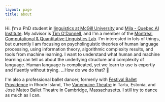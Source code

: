 ```yaml
---
layout: page
title: about
---
```


Hi. [I](/assets/j.png)’m a PhD student in [linguistics at McGill University](https://mcgill.ca/linguistics/) and [Mila - Quebec AI Institute](https://mila.quebec/). My advisor is [Tim O'Donnell](https://todonnell.github.io/), and I'm a member of the [Montreal Computational & Quantitative Linguistics Lab](https://mcqll.org/).  I'm interested in lots of things, but currently I am focusing on psycholinguistic theories of human language processing, using information theory, algorithmic complexity results, and tools from machine learning. I want to understand what human and machine learning can tell us about the underlying structure and complexity of language.  Human language is complicated, yet we learn to use is expertly and fluently without trying. …How do we do that? 🤔 

I'm also a professional ballet dancer, formerly with [Festival Ballet Providence](http://www.festivalballetprovidence.org) in Rhode Island, The [Vanemuine Theatre](https://www.vanemuine.ee/people/jacob-hoover/?lang=en) in Tartu, Estonia, and José Mateo Ballet Theatre in Cambridge, Massachusetts.  I still try to dance as much as I can.

<!-- CV moved to navbar. See _includes/header.html -->